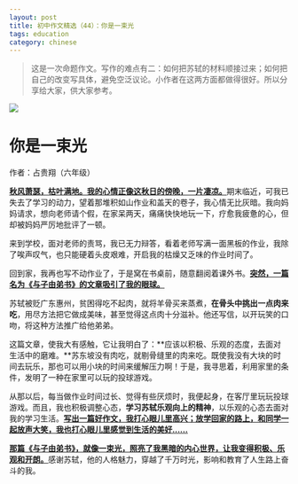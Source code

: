 ```yaml
---
layout: post
title: 初中作文精选（44）：你是一束光
tags: education
category: chinese
---
```


> 这是一次命题作文。写作的难点有二：如何把苏轼的材料顺接过来；如何把自己的改变写具体，避免空泛议论。小作者在这两方面都做得很好。所以分享给大家，供大家参考。

![](https://crsando.github.io/images/2025-03-19/sdp.png)


# 你是一束光

作者：占贵翔（六年级）

<u>**秋风萧瑟，枯叶满地。我的心情正像这秋日的傍晚，一片凄凉。**</u>期末临近，可我已失去了学习的动力，望着那堆积如山作业和盖天的卷子，我心情无比灰暗。我向妈妈请求，想向老师请个假，在家呆两天，痛痛快快地玩一下，疗愈我疲惫的心，但却被妈妈严厉地批评了一顿。

来到学校，面对老师的责骂，我已无力辩答，看着老师写满一面黑板的作业，我除了唉声叹气，也只能硬着头皮艰难，开启我的枯燥又乏味的作业时间了。

回到家，我再也写不动作业了，于是窝在书桌前，随意翻阅着课外书。<u>**突然，一篇名为《与子由弟书》的文章吸引了我的眼球。**</u>

苏轼被贬广东惠州，贫困得吃不起肉，就将羊骨买来蒸煮，**在骨头中挑出一点肉来吃**，用尽方法把它做成美味，甚至觉得这点肉十分滋补。他还写信，以开玩笑的口吻，将这种方法推广给他弟弟。

这篇文章，使我大有感触，它让我明白了：**应该以积极、乐观的态度，去面对生活中的磨难。**苏东坡没有肉吃，就剔骨缝里的肉来吃。既使我没有大块的时间去玩乐，那也可以用小块的时间来缓解压力啊！于是，我寻思着，利用家里的条件，发明了一种在家里可以玩的投球游戏。

从那以后，每当做作业时间过长、觉得有些厌烦时，我便起身，在客厅里玩玩投球游戏。而且，我也积极调整心态，**学习苏轼乐观向上的精神**，以乐观的心态去面对我的学习生活。<u>**写出一篇好作文，我打心眼儿里高兴；放学回家的路上，和同学一起放声大笑，我也打心眼儿里感觉到生活的美好……**</u>

<u>**那篇《与子由弟书》，就像一束光，照亮了我黑暗的内心世界，让我变得积极、乐观和开朗。**</u>感谢苏轼，他的人格魅力，穿越了千万时光，影响和教育了人生路上奋斗的我。